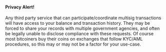 
#### Privacy Alert!
Any third party service that can participate/coordinate multisig transactions will have access to your balance and transaction history.
They may be forced to share your records with multiple government agencies, and often be legally unable to disclose compliance with these requests.
Of course most bitcoiners buy their coins on exchanges that follow KYC/AML procedures, so this may or may not be a factor for your use-case.

